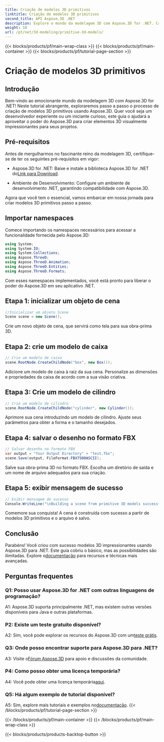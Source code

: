 ```yaml
---
title: Criação de modelos 3D primitivos
linktitle: Criação de modelos 3D primitivos
second_title: API Aspose.3D .NET
description: Explore o mundo da modelagem 3D com Aspose.3D for .NET. Crie modelos primitivos impressionantes sem esforço.
weight: 10
url: /pt/net/3d-modeling/primitive-3d-models/
---
```


{{< blocks/products/pf/main-wrap-class >}}
{{< blocks/products/pf/main-container >}}
{{< blocks/products/pf/tutorial-page-section >}}

# Criação de modelos 3D primitivos

## Introdução

Bem-vindo ao emocionante mundo da modelagem 3D com Aspose.3D for .NET! Neste tutorial abrangente, exploraremos passo a passo o processo de criação de modelos 3D primitivos usando Aspose.3D. Quer você seja um desenvolvedor experiente ou um iniciante curioso, este guia o ajudará a aproveitar o poder do Aspose.3D para criar elementos 3D visualmente impressionantes para seus projetos.

## Pré-requisitos

Antes de mergulharmos no fascinante reino da modelagem 3D, certifique-se de ter os seguintes pré-requisitos em vigor:

-  Aspose.3D for .NET: Baixe e instale a biblioteca Aspose.3D for .NET do[Link para Download](https://releases.aspose.com/3d/net/).

- Ambiente de Desenvolvimento: Configure um ambiente de desenvolvimento .NET, garantindo compatibilidade com Aspose.3D.

Agora que você tem o essencial, vamos embarcar em nossa jornada para criar modelos 3D primitivos passo a passo.

## Importar namespaces

Comece importando os namespaces necessários para acessar a funcionalidade fornecida pelo Aspose.3D:

```csharp
using System;
using System.IO;
using System.Collections;
using Aspose.ThreeD;
using Aspose.ThreeD.Animation;
using Aspose.ThreeD.Entities;
using Aspose.ThreeD.Formats;
```

Com esses namespaces implementados, você está pronto para liberar o poder do Aspose.3D em seu aplicativo .NET.

## Etapa 1: inicializar um objeto de cena

```csharp
//Inicializar um objeto Scene
Scene scene = new Scene();
```

Crie um novo objeto de cena, que servirá como tela para sua obra-prima 3D.

## Etapa 2: crie um modelo de caixa

```csharp
// Crie um modelo de caixa
scene.RootNode.CreateChildNode("box", new Box());
```

Adicione um modelo de caixa à raiz da sua cena. Personalize as dimensões e propriedades da caixa de acordo com a sua visão criativa.

## Etapa 3: Crie um modelo de cilindro

```csharp
// Crie um modelo de cilindro
scene.RootNode.CreateChildNode("cylinder", new Cylinder());
```

Aprimore sua cena introduzindo um modelo de cilindro. Ajuste seus parâmetros para obter a forma e o tamanho desejados.

## Etapa 4: salvar o desenho no formato FBX

```csharp
// Salvar desenho no formato FBX
var output = "Your Output Directory" + "test.fbx";
scene.Save(output, FileFormat.FBX7500ASCII);
```

Salve sua obra-prima 3D no formato FBX. Escolha um diretório de saída e um nome de arquivo adequados para sua criação.

## Etapa 5: exibir mensagem de sucesso

```csharp
// Exibir mensagem de sucesso
Console.WriteLine("\nBuilding a scene from primitive 3D models successfully.\nFile saved at " + output);
```

Comemore sua conquista! A cena é construída com sucesso a partir de modelos 3D primitivos e o arquivo é salvo.

## Conclusão

 Parabéns! Você criou com sucesso modelos 3D impressionantes usando Aspose.3D para .NET. Este guia cobriu o básico, mas as possibilidades são ilimitadas. Explore o[documentação](https://reference.aspose.com/3d/net/) para recursos e técnicas mais avançadas.

## Perguntas frequentes

### Q1: Posso usar Aspose.3D for .NET com outras linguagens de programação?

A1: Aspose.3D suporta principalmente .NET, mas existem outras versões disponíveis para Java e outras plataformas.

### P2: Existe um teste gratuito disponível?

 A2: Sim, você pode explorar os recursos do Aspose.3D com um[teste grátis](https://releases.aspose.com/).

### Q3: Onde posso encontrar suporte para Aspose.3D para .NET?

 A3: Visite o[Fórum Aspose.3D](https://forum.aspose.com/c/3d/18) para apoio e discussões da comunidade.

### P4: Como posso obter uma licença temporária?

 A4: Você pode obter uma licença temporária[aqui](https://purchase.aspose.com/temporary-license/).

### Q5: Há algum exemplo de tutorial disponível?

 A5: Sim, explore mais tutoriais e exemplos no[documentação](https://reference.aspose.com/3d/net/).
{{< /blocks/products/pf/tutorial-page-section >}}

{{< /blocks/products/pf/main-container >}}
{{< /blocks/products/pf/main-wrap-class >}}

{{< blocks/products/products-backtop-button >}}
